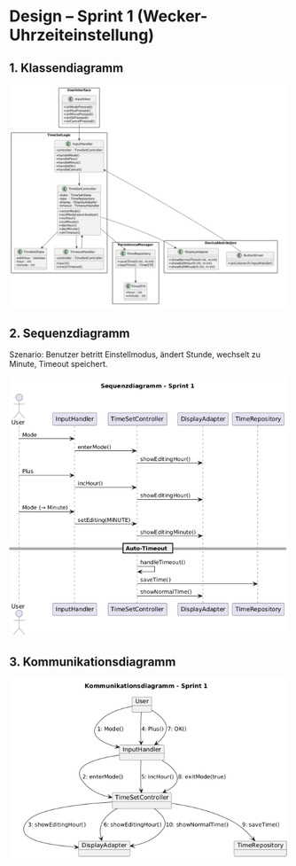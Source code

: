 # Design – Sprint 1 (Wecker-Uhrzeiteinstellung)

## 1. Klassendiagramm

![Klassendiagramm Sprint 1](./ClassDiagramm_Sprint1.jpg)

## 2. Sequenzdiagramm

Szenario: Benutzer betritt Einstellmodus, ändert Stunde, wechselt zu Minute, Timeout speichert.

![Sequenzdiagramm Sprint 1](./Sequenzdiagramm_Sprint1.png)

## 3. Kommunikationsdiagramm

![Kommunikationsdiagramm Sprint 1](./Kommunikationsdiagramm_Sprint1.png)



